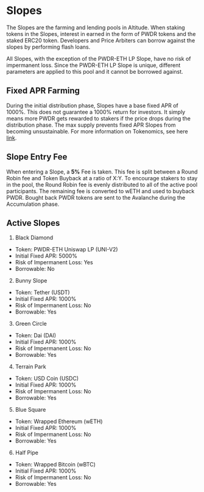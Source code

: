 # Slopes

The Slopes are the farming and lending pools in Altitude. When staking tokens in the Slopes, interest in earned in the form of PWDR tokens and the staked ERC20 token. Developers and Price Arbiters can borrow against the slopes by performing flash loans. 

All Slopes, with the exception of the PWDR-ETH LP Slope, have no risk of impermanent loss. Since the PWDR-ETH LP Slope is unique, different parameters are applied to this pool and it cannot be borrowed against.

## Fixed APR Farming

During the initial distribution phase, Slopes have a base fixed APR of 1000%. This does ​not​ guarantee a 1000% return for investors. It simply means more PWDR gets rewarded to stakers if the price drops during the distribution phase. The max supply prevents fixed APR Slopes from becoming unsustainable. For more information on Tokenomics, see here [link]().

## Slope Entry Fee

When entering a Slope, a **5%** Fee is taken. This fee is split between a Round Robin fee and Token Buyback at a ratio of X:Y. To encourage stakers to stay in the pool, the Round Robin fee is evenly distributed to all of the active pool participants. The remaining fee is converted to wETH and used to buyback PWDR. Bought back PWDR tokens are sent to the Avalanche during the Accumulation phase.

## Active Slopes

1. Black Diamond
  - Token: PWDR-ETH Uniswap LP (UNI-V2)
  - Initial Fixed APR: 5000%
  - Risk of Impermanent Loss: Yes
  - Borrowable: No
2. Bunny Slope
  - Token: Tether (USDT)
  - Initial Fixed APR: 1000%
  - Risk of Impermanent Loss: No
  - Borrowable: Yes
3. Green Circle
  - Token: Dai (DAI)
  - Initial Fixed APR: 1000%
  - Risk of Impermanent Loss: No
  - Borrowable: Yes
4. Terrain Park
  - Token: USD Coin (USDC)
  - Initial Fixed APR: 1000%
  - Risk of Impermanent Loss: No
  - Borrowable: Yes
5. Blue Square
  - Token: Wrapped Ethereum (wETH)
  - Initial Fixed APR: 1000%
  - Risk of Impermanent Loss: No
  - Borrowable: Yes
6. Half Pipe
  - Token: Wrapped Bitcoin (wBTC)
  - Initial Fixed APR: 1000%
  - Risk of Impermanent Loss: No
  - Borrowable: Yes
